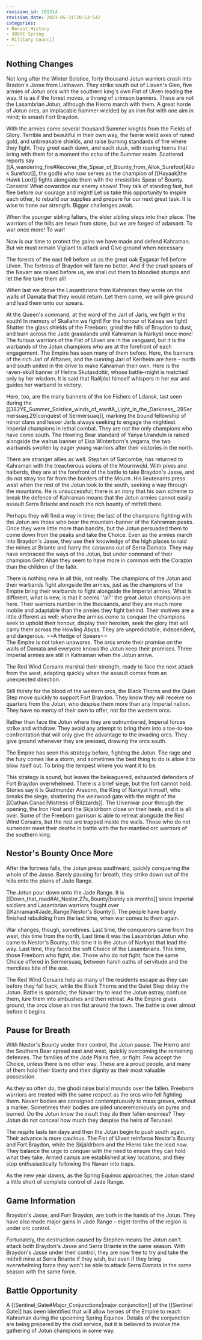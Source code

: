 ```yaml
---
revision_id: 101314
revision_date: 2023-05-31T20:53:54Z
categories:
- Recent History
- 385YE Spring
- Military Council
---
```


  


## Nothing Changes
Not long after the Winter Solstice, forty thousand Jotun warriors crash into Bradon's Jasse from Liathaven. They strike south out of Liaven's Glen, five armies of Jotun orcs with the southern king's own Fist of Ulven leading the way. It is as if the forest moves, a throng of crimson banners. These are not the Lasambrian Jotun, although the Hierro march with them. A great horde of Jotun orcs, an implacable hammer wielded by an iron fist with one aim in mind; to smash Fort Braydon.

With the armies come several thousand Summer knights from the Fields of Glory. Terrible and beautiful in their own way, the faerie wield axes of runed gold, and unbreakable shields, and raise burning standards of fire where they fight. They greet each dawn, and each dusk, with roaring horns that bring with them for a moment the echo of the Summer realm. Scattered reports say [[A_wandering_fire#Recover_the_Spear_of_Bounty_from_Allok_Surefoot|Allok Surefoot]], the godhi who now serves as the champion of [[Hayaak|the Hawk Lord]] fights alongside them with the irresistible Spear of Bounty.
Corsairs! What cowardice our enemy shows! They talk of standing fast, but flee before our courage and might! Let us take this opportunity to inspire each other, to rebuild our supplies and prepare for our next great task. It is wise to hone our strength. Bigger challenges await.

When the younger sibling falters, the elder sibling steps into their place. The warriors of the hills are hewn from stone, but we are forged of adamant. To war once more! To war!

Now is our time to protect the gains we have made and defend Kahraman. But we must remain Vigilant to attack and Give ground when necessary.

The forests of the east fell before us as the great oak Eygasar fell before Ulven. The fortress of Braydon will fare no better. And if the cruel spears of the Navarr are raised before us, we shall cut them to bloodied stumps and let the fire take them all!

When last we drove the Lasambrians from Kahraman they wrote on the walls of Damata that they would return. Let them come, we will give ground and lead them onto our spears.

At the Queen's command, at the word of the Jarl of Jarls, we fight in the south! In memory of Skallahn we fight! For the honour of Kalsea we fight! Shatter the glass shields of the Freeborn, grind the hills of Braydon to dust, and burn across the Jade grasslands until Kahraman is Narkyst once more!
The furious warriors of the Fist of Ulven are in the vanguard, but it is the warbands of the Jotun champions who are at the forefront of each engagement. The Empire has seen many of them before. Here, the banners of the rich Jarl of Alftanes, and the cunning Jarl of Keirheim are here – north and south united in the drive to make Kahraman their own. Here is the raven-skull banner of Helma Skutasdottir, whose battle-might is matched only by her wisdom. It is said that Raðljóst himself whispers in her ear and guides her warband to victory.

Here, too, are the many banners of the Ice Fishers of Ldansk, last seen during the [[382YE_Summer_Solstice_winds_of_war#A_Light_in_the_Darkness_.28Sermersuaq.29|conquest of Sermersuaq]], marking the bound fellowship of minor clans and lesser Jarls always seeking to engage the mightiest Imperial champions in lethal combat. They are not the only champions who have come south. The Howling Bear standard of Yanya Uranduln is raised alongside the walrus banner of Eisa Winterborn's yegarra, the two warbands swollen by eager young warriors after their victories in the north.

There are stranger allies as well. Stephen of Sarcombe, has returned to Kahraman with the treacherous scions of the Mournwold. With pikes and halberds, they are at the forefront of the battle to take Braydon's Jasse, and do not stray too far from the borders of the Mourn. His lieutenants press west when the rest of the Jotun look to the south, seeking a way through the mountains. He is unsuccessful; there is an irony that his own scheme to break the defence of Kahraman means that the Jotun armies cannot easily assault Serra Briante and reach the rich bounty of mithril there.

Perhaps they will find a way in time; the last of the champions fighting with the Jotun are those who bear the mountain-banner of the Kahraman peaks. Once they were little more than bandits, but the Jotun persuaded them to come down from the peaks and take the Choice. Even as the armies march into Braydon's Jasse, they use their knowledge of the high places to raid the mines at Briante and harry the caravans out of Serra Damata. They may have embraced the ways of the Jotun, but under command of their champion Geht Ahan they seem to have more in common with the Corazón than the children of the faðir.

There is nothing new in all this, not really. The champions of the Jotun and their warbands fight alongside the armies, just as the champions of the Empire bring their warbands to fight alongside the Imperial armies. What is different, what is new, is that it seems ''all'' the great Jotun champions are here. Their warriors number in the thousands, and they are much more mobile and adaptable than the armies they fight behind. Their motives are a little different as well; where the armies come to conquer the champions seek to uphold their honour, display their heroism, seek the glory that will carry them across the Howling Abyss. They are unpredictable, independent, and dangerous. 
==A Hedge of Spears==  
The Empire is not taken unawares. The orcs wrote their promise on the walls of Damata and everyone knows the Jotun keep their promises. Three Imperial armies are still in Kahraman when the Jotun arrive. 

The Red Wind Corsairs marshal their strength, ready to face the next attack from the west, adapting quickly when the assault comes from an unexpected direction. 

Still thirsty for the blood of the western orcs, the Black Thorns and the Quiet Step move quickly to support Fort Braydon. They know they will receive no quarters from the Jotun, who despise them more than any Imperial nation. They have no mercy of their own to offer, not for the western orcs. 

Rather than face the Jotun where they are outnumbered, Imperial forces strike and withdraw. They avoid any attempt to bring them into a toe-to-toe confrontation that will only give the advantage to the invading orcs. They give ground whenever they are pressed, drawing the orcs south. 

The Empire has seen this strategy before, fighting the Jotun. The rage and the fury comes like a storm, and sometimes the best thing to do is allow it to blow itself out. To bring the tempest where you want it to be.

This strategy is sound, but leaves the beleaguered, exhausted defenders of Fort Braydon overwhelmed. There is a brief siege, but the fort cannot hold. Stories say it is Gudmunder Arasonn, the King of Narkyst himself, who breaks the siege, shattering the weirwood gate with the might of the [[Cathan Canae|Mistress of Blizzards]]. The Ulvenwar pour through the opening, the Iron Host and the Skjaldrborn close on their heels, and it is all over. Some of the Freeborn garrison is able to retreat alongside the Red Wind Corsairs, but the rest are trapped inside the walls. Those who do not surrender meet their deaths in battle with the fur-mantled orc warriors of the southern king.
## Nestor's Bounty Once More
After the fortress falls, the Jotun press southward, quickly conquering the whole of the Jasse. Barely pausing for breath, they strike down out of the hills onto the plains of Jade Range. 

The Jotun pour down onto the Jade Range. It is [[Down_that_road#At_Nestor.27s_Bounty|barely six months]] since Imperial soldiers and Lasambrian warriors fought over [[Kahraman#Jade_Range|Nestor's Bounty]]. The people have barely finished rebuilding from the last time, when war comes to them again.

War changes, though, sometimes. Last time, the conquerors came from the west, this time from the north, Last time it was the Lasambrian Jotun who came to Nestor's Bounty; this time it is the Jotun of Narkyst that lead the way. Last time, they faced the soft Choice of the Lasambrians. This time, those Freeborn who fight, die. Those who do not fight, face the same Choice offered in Sermersuaq, between harsh oaths of servitude and the merciless bite of the axe.

The Red Wind Corsairs help as many of the residents escape as they can before they fall back, while the Black Thorns and the Quiet Step delay the Jotun. Battle is sporadic; the Navarr try to lead the Jotun astray, confuse them, lure them into ambushes and then retreat. As the Empire gives ground, the orcs close an iron fist around the town. The battle is over almost before it begins. 
## Pause for Breath
With Nestor's Bounty under their control, the Jotun pause. The Hierro and the Southern Bear spread east and west, quickly overcoming the remaining defences. The families of the Jade Plains flee, or fight. Few accept the Choice, unless there is no other way. These are a proud people, and many of them hold their liberty and their dignity as their most valuable possession.  

As they so often do, the ghodi raise burial mounds over the fallen. Freeborn warriors are treated with the same respect as the orcs who fell fighting them. Navarr bodies are consigned contemptuously to mass graves, without a marker. Sometimes their bodies are piled unceremoniously on pyres and burned. Do the Jotun know the insult they do their fallen enemies? They Jotun do not conceal how much they despise the heirs of Terunael.

The respite lasts ten days and then the Jotun begin to push south again. Their advance is more cautious. The Fist of Ulven reinforce Nestor's Bounty and Fort Braydon, while the Skjaldrborn and the Hierro take the lead now. They balance the urge to conquer with the need to ensure they can hold what they take. Armed camps are established at key locations, and they stop enthusiastically following the Navarr into traps. 

As the new year dawns, as the Spring Equinox approaches, the Jotun stand a little short of complete control of Jade Range.

## Game Information
Braydon's Jasse, and Fort Braydon, are both in the hands of the Jotun. They have also made major gains in Jade Range – eight-tenths of the region is under orc control.

Fortunately, the destruction caused by Stephen means the Jotun can't attack both Braydon's Jasse and Serra Briante in the same season. With Braydon's Jasse under their control, they are now free to try and take the mithril mine at Serra Briante if they wish, but even if they bring overwhelming force they won't be able to attack Serra Damata in the same season with the same force.
## Battle Opportunity
A [[Sentinel_Gate#Major_Conjunctions|major conjunction]] of the [[Sentinel Gate]] has been identified that will allow heroes of the Empire to reach Kahraman during the upcoming Spring Equinox. Details of the conjunction are being prepared by the civil service, but it is believed to involve the gathering of Jotun champions in some way.